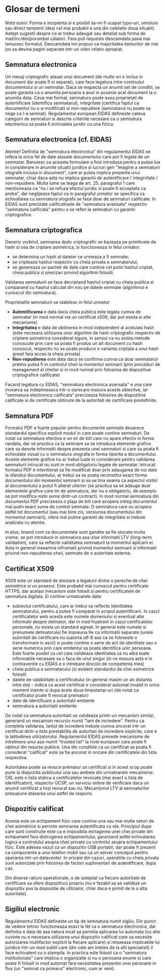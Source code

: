 # Glosar de termeni

_Nota autor_: Forma e incipienta si e posibil sa-mi fi scapat typo-uri, omisiuni sau direct tampenii (desi cel mai probabil e una din celelalte doua situatii). Astept sugestii despre ce ar trebui adaugat sau detaliat sub forma de mail/irc/dm/porumbei calatori. Fara pull requests deocamdata pana mai lamuresc formatul. Deocamdata imi propun ca majoritatea itemurilor de mai jos sa devina pagini separate intr-un viitor relativ apropiat.

## Semnatura electronica
Un mesaj criptografic atasat unui document (de multe ori e inclus in document dar poate fi si separat), care face legatura intre continutul documentului si un semnatar. Daca se respecta un anumit set de conditii, se poate garanta ca o anumita persoana a avut in posesie acel document la o anumita data. Ceva mai formal, semnatura poate avea proprietati de autentificare (identifica semnatarul), integritate (certifica faptul ca documentul nu s-a modificat) si non-repudiere (semnatarul nu poate sa nege ca l-a semnat). Regulamentul european EIDAS defineste cateva categorii de semnaturi si descrie criteriile necesare ca o semnatura electronica sa poata fi echivalata juridic cu una fizica.

## Semnatura electronica (cf. EIDAS)
Atentie! Definitia de "semnatura electronica" din regulamentul EIDAS se refera la orice fel de date atasate documentului care pot fi legate de un semnatar. Banuiesc ca aceasta formulare a fost introdusa pentru a putea lua in considerare in anumite situatii juridice si lucruri gen "imagine a semnaturii olografe inclusa in document", care ar putea implica prezenta unui semnatar, chiar daca asta nu implica garantii de autentificare / integrritate / non-repudiere. Multa lume se leaga de art. 25, paragraful 1 care mentioneaza ca "nu i se refuza efectul juridic si poate fi acceptata ca proba", dar neglijeaza faptul ca in paragraful urmator se specifica ca echivalarea cu semnatura olografa se face doar de semnaturi calificate. In EIDAS sunt precizate calificativele de "semnatura avansata" respectiv "semnatura calificata" pentru a se referi la semnaturi cu garantii criptografice.

## Semnatura criptografica
Generic vorbind, semnarea dpdv criptografic se bazeaza pe primitivele de hash si cea de criptare asimetrica, si functioneaza in felul urmator:
- se determina un hash al datelor ce urmeaza a fi semnate;
- se cripteaza hashul respectiv cu cheia privata a semnatarului;
- se genereaza un pachet de date care contine cel putin hashul criptat, cheia publica si precizari privind algoritmii folositi.

Validarea semnaturii se face decriptand hashul criptat cu cheia publica si comparand cu hashul calculat din nou pe datele semnate (algoritmul e cunoscut din semnatura).

Proprietatile semnaturii se stabilesc in felul urmator:
- **Autentificarea** e data daca cheia publica este legata cumva de semnatar (in mod normal via un certificat x509, dar pot exista si alte mecanisme)
- **Integritatea** e data de obtinerea in mod independent al aceluiasi hash (este necesara utilizarea unor algoritmi de hash criptografic respectiv de criptare asimetrica considerat sigure, in sensul ca nu exista metode cunoscute prin care sa poata fi produs un alt document cu hash cunoscut, respectiv nu se poate produce o varianta criptata a unui hash gresit fara acces la cheia privata)
- **Non-repudierea** este data daca se confirma cumva ca doar semnatarul pretins putea fi in controlul cheii la momentul semnarii (prin proceduri de management al cheilor si in mod normal prin folosirea de dispozitive criptografice calificate)

Facand legatura cu EIDAS, "semnatura electronica avansata" e una care incearca sa indeplineasca intr-o oarecare masura aceste obiective, iar "semnatura electronica calificata" precizeaza folosirea de dispozitive calificate si de certificate obtinute de la autoritati de certificare predefinite.

## Semnatura PDF
Formatul PDF e foarte popular pentru documente semnate deoarece standardul specifica explicit modul in care poate contine semnaturi. De notat ca semnatura efectiva e un sir de biti care nu apare efectiv in forma randata, dar se practica ca la semnare sa se introduca elemente grafice care sa denote informatii despre prezenta unei semnaturi si care sa poata fi echivalate vizual cu o semnatura olografa in forma tiparita a documentului. Aceste elemente grafice nu ar trebui luate in considerare pentru validarea semnaturii intrucat nu sunt in mod obligatoriu legate de semnatar. Intrucat formatul PDF e intentionat sa fie modificat doar prin adaugarea de noi date la sfarsitul documentului, ar trebui sa se poata reconstitui exact forma documentului din momentul semnarii si sa se tina seama ca aspectul vizibil al documentului a putut fi alterat ulterior (se practica sa se adauge doar elementele grafice care tin de semnatura, dar nu e obligatoriu, de exemplu se pot modifica niste sume dintr-un contract). In mod normal semnatura din documentul PDF precizeaza o plaja de biti care acopera intreg documentul mai putin exact suma de control semnata. O semnatura care nu acopera astfel tot documentul (sau mai bine zis, versiunea documentului din momentul semnarii), ofera mai putine garantii de integritate si trebuie analizata cu atentie.

In plus, tinand cont ca documentele sunt gandite sa fie stocate multa vreme, se pot introduce in semnatura asa-zise informatii LTV (long-term validation), care sa reflecte validitatea semnaturii la momentul aplicarii ei. Asta in general inseamna infromatii privind momentul semnarii si informatii privind non-repudierea cheii, semnate de o autoritate externa.

## Certificat X509
X509 este un standard de atestare a legaturii dintre o pereche de chei asimetrice si un posesor. Este probabil mai cunoscut pentru certificate HTTPS, dar acelasi mecanism este folosit si pentru certificatele de semnatura digitala. El contine urmatoarele date:
- subiectul certificatului, care ar trebui sa reflecte identitatea semnatarului, pentru a putea fi comparat in scopul autentificarii. In cazul certificatelor web acesta este numele domeniului si eventual alte informatii despre detinator, dar in mod frustrant in cazul certificatelor personale, nu exista un standard agreat. In general este numele si prenumele detinatorului fie impreuna fie ca informatii separate (unele autoritati de certificare nu suporta utf-8 asa ca se foloseste o transformare in ascii) si poate contine o serie de act de identitate sau o serie numerica prin care emitentul sa poata identifica unic persoana. Este foarte posibil ca cel care valideaza identitatea sa nu aiba toate informatiile necesare sa o faca de unul singur (in ce masura asta e in contraventie cu EIDAS e o intrebare dincolo de competenta mea)
- cheia publica a semnatarului (si evident standardul de chei asimetrice folosit)
- datele de valabilitate a certificatului (in general maxim un an distanta intre ele) - indica ca acest certificat e considerat automat invalid in orice moment inainte si dupa acele doua timestamp-uri (de notat ca certificatul poate fi revocat prematur)
- date de identificare a autoritatii emitente
- semnatura a autoritatii emitente

De notat ca semnatura autoritatii se valideaza printr-un mecanism similar, generand un mecanism recursiv numit "lant de incredere". Pentru ca completa validarea, lantul de incredere trebuie cumva ancorat intr-un certificat dintr-o lista prestabilita de autoritati de incredere explicite, care e la latitudinea utilizatorului. Regulamentul EIDAS prevede mecanisme de intretinere unui asa-numit "trusted list" la nivel european care poate fi obtinut din resurse publice. Una din conditiile ca un certificat sa poata fi considerat "calificat" este sa fie ancorat in oricare din certificatele din lista respectiva.

Autoritatea poate sa revoce prematur un certificat si in acest scop poate pune la dispozitia publicului una sau ambele din urmatoarele mecanisme: CRL este o lista statica a certificatelor revocate (mai exact o lista de identificatori), respectiv OCSP, un serviciu online de verificare daca un anumit certificat a fost revocat sau nu. Mecanismul LTV al semnaturilor presupune atasarea unui astfel de raspuns.

## Dispozitiv calificat
Acesta este un echipament fizic care contine una sau mai multe seturi de chei asimetrice si permite semnarea autentificata cu ele. Principiul dupa care sunt construite este ca e imposibila extragerea unei chei private din echipament fara distrugerea echipamentului, garantand astfel echivalarea logica a controlului asupra cheii private cu controlul asupra echipamentului fizic. Este adesea vazut ca un dispozitiv USB portabil, dar poate fi prezent ca componenta a unui telefon mobil sau ca un server conceput pentru operarea intr-un datacenter. In oricare din cazuri, operatiile cu cheia privata sunt autorizate prin folosirea de factori suplimentari de autentificare, dupa caz.

Din diverse ratiuni operationale, e de asteptat ca fiecare autoritate de certificare sa ofere dispozitivul propriu (nu e fezabil sa se valideze un dispozitiv pus la dispozitie de utilizator, chiar daca e primit de la o alta autoritate).

## Sigiliul electronic
Regulamentul EIDAS defineste un tip de semnatura numit sigiliu. Din punct de vedere tehnic functioneaza exact la fel ca o semnatura electronica, dar definitia e data de asa natura incat sa permita aplicarea lui automata (cu alte cuvinte nu e necesara utilizarea unui dispozitiv calificat care sa necesite autorizarea multifactor explicit la fiecare aplicare) si relaxeaza implicatiile lui juridice intr-un mod subtil care (din cate am inteles de la alti specialisti) il face echivalent cu o stampila. In practica este folosit ca o "semnatura institutionala" care implica o organizatie si nu o persoana anume si care poate fi folosit in mod automat fara necesitatea prezentei unei persoane in flux (un "semnat ca primarul" electronic, cum ar veni).
